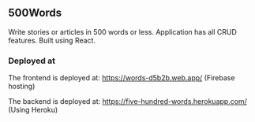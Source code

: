 ## 500Words

Write stories or articles in 500 words or less. Application has all CRUD features. Built using React.

### Deployed at

The frontend is deployed at: https://words-d5b2b.web.app/ (Firebase hosting)

The backend is deployed at: https://five-hundred-words.herokuapp.com/ (Using Heroku)
